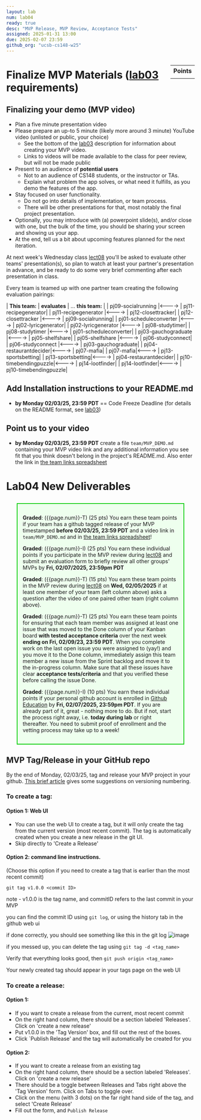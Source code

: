 ```yaml
---
layout: lab
num: lab04
ready: true
desc: "MVP Release, MVP Review, Acceptance Tests"
assigned: 2025-01-31 13:00
due: 2025-02-07 23:59
github_org: "ucsb-cs148-w25"
---
```


<style>
div.grade { margin: 2em; padding: 1em; border: 2px solid #0c0; background-color: #efe; }   
</style>

<div style="float:right; width: auto;">

<table style="margin-top:1em;">
<tr>
   <th>Points</th>
</tr>
<tr>
   <td class="pointCount"></td>
</tr>
</table>

</div>


# Finalize MVP Materials ([lab03](https://ucsb-cs148.github.io/w24/lab/lab03) requirements) 

## Finalizing your demo (MVP video)

* Plan a five minute presentation video
* Please prepare an up-to 5 minute (likely more around 3 minute) YouTube video (unlisted or public, your choice)
  - See the bottom of the [lab03](https://ucsb-cs148.github.io/w24/lab/lab03/) description for information about creating your MVP video.
  - Links to videos will be made available to the class for peer review, but will not be made public
* Present to an audience of **potential users**
  - Not to an audience of CS148 students, or the instructor or TAs.
  - Explain what problem the app solves, or what need it fulfills, as you demo the features of
    the app.
* Stay focused on user functionality.
  - Do not go into details of implementation, or team process.
  - There will be other presentations for that, most notably the final project presentation. 
* Optionally, you may introduce with (a) powerpoint slide(s), and/or close with one, but the bulk
  of the time, you should be sharing your screen and showing us your app.
* At the end, tell us a bit about upcoming features planned for the next iteration.

At next week's Wednesday class [lect08](https://ucsb-cs148.github.io/w25/lectures/lect08/) you'll be asked to evaluate other teams' presentation(s), so plan to watch at least your partner's presentation in advance, and be ready to do some very brief commenting after each presentation in class. 

Every team is teamed up with one partner team creating the following evaluation pairings: 

| **This team:**   | **evaluates** | ... **this team:** |
| pj09-socialrunning |<----> | pj11-recipegenerator| 
| pj11-recipegenerator |<----> | pj12-closettracker| 
| pj12-closettracker |<----> | pj09-socialrunning| 
| pj01-scheduleconverter |<----> | pj02-lyricgenerator| 
| pj02-lyricgenerator |<----> | pj08-studytimer| 
| pj08-studytimer |<----> | pj01-scheduleconverter| 
| pj03-gauchograduate |<----> | pj05-shelfshare|
| pj05-shelfshare |<----> | pj06-studyconnect| 
| pj06-studyconnect |<----> | pj03-gauchograduate| 
| pj04-restaurantdecider|<----> | pj07-mafia| 
| pj07-mafia|<----> | pj13-sportsbetting| 
| pj13-sportsbetting|<----> | pj04-restaurantdecider| 
| pj10-timebendingpuzzle|<----> | pj14-lootfinder| 
| pj14-lootfinder|<----> | pj10-timebendingpuzzle| 

## Add Installation instructions to your README.md 
*  **by Monday 02/03/25, 23:59 PDT** == Code Freeze Deadline (for details on the README format, see [lab03](https://ucsb-cs148.github.io/w25/lab/lab03/)) 

## Point us to your video 
*  **by Monday 02/03/25, 23:59 PDT** create a file `team/MVP_DEMO.md` containing your MVP video link and any additional information you see fit that you think doesn't belong in the project's README.md. Also enter the link in [the team links spreadsheet](https://docs.google.com/spreadsheets/d/16dpihuLjsv3rjEDqbXLjG7wxP24qtgpuWBBsVncedO8/edit?usp=sharing)


# Lab04 New Deliverables

<div class="grade" markdown="1">

**Graded**: ({{page.num}}-T) (25 pts) You earn these team points if your team has a github tagged release of your MVP timestamped **before 02/03/25, 23:59 PDT** and a video link in `team/MVP_DEMO.md` and in [the team links spreadsheet](https://docs.google.com/spreadsheets/d/16dpihuLjsv3rjEDqbXLjG7wxP24qtgpuWBBsVncedO8/edit?usp=sharing)!

**Graded**: ({{page.num}}-I) (25 pts) You earn these individual points if you participate in the MVP review during [lect08](https://ucsb-cs148.github.io/w25/lectures/lect08/) and submit an evaluation form to briefly review all other groups' MVPs by **Fri, 02/07/2025, 23:59pm PDT**

**Graded**: ({{page.num}}-T) (15 pts) You earn these team points in the MVP review during [lect08](https://ucsb-cs148.github.io/w25/lectures/lect08/)  on **Wed, 02/05/2025** if at least one member of your team (left column above) asks a question after the video of one paired other team (right column above). 

**Graded**: ({{page.num}}-T) (25 pts) You earn these team points for ensuring that each team member was assigned at least one issue that was moved to the Done column of your Kanban board **with tested acceptance criteria** over the next week **ending on Fri, 02/09/23, 23:59 PDT**. When you complete work on the last open issue you were assigned to (yay!) and you move it to the Done column, immediately assign this team member a new issue from the Sprint backlog and move it to the in-progress column. Make sure that all these issues have clear **acceptance tests/criteria** and that you verified these before calling the issue Done.

**Graded**: ({{page.num}}-I) (10 pts) You earn these individual points if your personal github account is enrolled in [Github Education](https://github.com/education) by **Fri, 02/07/2025, 23:59pm PDT**. If you are already part of it, great - nothing more to do. But if not, start the process right away, i.e. **today during lab** or right thereafter. You need to submit proof of enrollment and the vetting process may take up to a week! 
</div>

## MVP Tag/Release in your GitHub repo
By the end of Monday, 02/03/25, tag and release your MVP project in your github. 
[This brief article](https://medium.com/@jameshamann/a-brief-guide-to-semantic-versioning-c6055d87c90e) gives some suggestions on versioning numbering.  

### To create a tag:
#### Option 1: Web UI
* You can use the web UI to create a tag, but it will only create the tag from the current version (most recent commit).
The tag is automatically created when you create a new release in the git UI.
* Skip directly to 'Create a Release'

#### Option 2: command line instructions. 
(Choose this option if you need to create a tag that is earlier than the most recent commit)

`git tag v1.0.0 <commit ID>`

note - v1.0.0 is the tag name, and commitID refers to the last commit in your MVP 

you can find the commit ID using `git log`, or using the history tab in the github web ui

if done correctly, you should see something like this in the git log
![image](https://user-images.githubusercontent.com/10558897/116512519-06006680-a87d-11eb-9ead-d6cbc0d633bd.png)

if you messed up, you can delete the tag using `git tag -d <tag_name>`

Verify that everything looks good, then `git push origin <tag_name>`

Your newly created tag should appear in your tags page on the web UI

### To create a release:

#### Option 1:
* If you want to create a release from the current, most recent commit
* On the right hand column, there should be a section labeled 'Releases'. Click on 'create a new release'
* Put v1.0.0 in the 'Tag Version' box, and fill out the rest of the boxes.
* Click `Publish Release' and the tag will automatically be created for you

#### Option 2:
* If you want to create a release from an existing tag
* On the right hand column, there should be a section labeled 'Releases'. Click on 'create a new release'
* There should be a toggle between Releases and Tabs right above the 'Tag Version' form. Click on Tabs to toggle over.
* Click on the  menu (with 3 dots) on the far right hand side of the tag, and select 'Create Release'
* Fill out the form, and `Publish Release`

